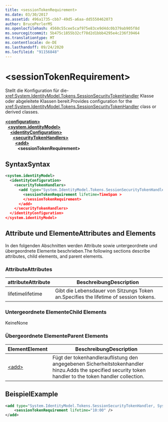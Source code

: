 ```yaml
---
title: <sessionTokenRequirement>
ms.date: 03/30/2017
ms.assetid: 496a1735-cbb7-49d5-a6aa-dd5550462073
author: BrucePerlerMS
ms.openlocfilehash: 4560c55cee5caf975e83ce9d4dc0b379ab905f8d
ms.sourcegitcommit: 5b475c1855b32cf78d2d1bbb4295e4c236f39464
ms.translationtype: MT
ms.contentlocale: de-DE
ms.lasthandoff: 09/24/2020
ms.locfileid: "91156848"
---
```

# \<sessionTokenRequirement>

<span data-ttu-id="42b7d-101">Stellt die Konfiguration für die- <xref:System.IdentityModel.Tokens.SessionSecurityTokenHandler> Klasse oder abgeleitete Klassen bereit.</span><span class="sxs-lookup"><span data-stu-id="42b7d-101">Provides configuration for the <xref:System.IdentityModel.Tokens.SessionSecurityTokenHandler> class or derived classes.</span></span>  
  
[**\<configuration>**](../configuration-element.md)\
&nbsp;&nbsp;[**\<system.identityModel>**](system-identitymodel.md)\
&nbsp;&nbsp;&nbsp;&nbsp;[**\<identityConfiguration>**](identityconfiguration.md)\
&nbsp;&nbsp;&nbsp;&nbsp;&nbsp;&nbsp;[**\<securityTokenHandlers>**](securitytokenhandlers.md)\
&nbsp;&nbsp;&nbsp;&nbsp;&nbsp;&nbsp;&nbsp;&nbsp;[**\<add>**](add.md)\
&nbsp;&nbsp;&nbsp;&nbsp;&nbsp;&nbsp;&nbsp;&nbsp;&nbsp;&nbsp;**\<sessionTokenRequirement>**  
  
## <a name="syntax"></a><span data-ttu-id="42b7d-102">Syntax</span><span class="sxs-lookup"><span data-stu-id="42b7d-102">Syntax</span></span>  
  
```xml  
<system.identityModel>  
  <identityConfiguration>  
    <securityTokenHandlers>  
      <add type="System.IdentityModel.Tokens.SessionSecurityTokenHandler, System.IdentityModel">  
        <sessionTokenRequirement lifetime=TimeSpan >  
        </sessionTokenRequirement>  
      </add>  
    </securityTokenHandlers>  
  </identityConfiguration>  
</system.identityModel>  
```  
  
## <a name="attributes-and-elements"></a><span data-ttu-id="42b7d-103">Attribute und Elemente</span><span class="sxs-lookup"><span data-stu-id="42b7d-103">Attributes and Elements</span></span>  

 <span data-ttu-id="42b7d-104">In den folgenden Abschnitten werden Attribute sowie untergeordnete und übergeordnete Elemente beschrieben.</span><span class="sxs-lookup"><span data-stu-id="42b7d-104">The following sections describe attributes, child elements, and parent elements.</span></span>  
  
### <a name="attributes"></a><span data-ttu-id="42b7d-105">Attribute</span><span class="sxs-lookup"><span data-stu-id="42b7d-105">Attributes</span></span>  
  
|<span data-ttu-id="42b7d-106">attribute</span><span class="sxs-lookup"><span data-stu-id="42b7d-106">Attribute</span></span>|<span data-ttu-id="42b7d-107">Beschreibung</span><span class="sxs-lookup"><span data-stu-id="42b7d-107">Description</span></span>|  
|---------------|-----------------|  
|<span data-ttu-id="42b7d-108">lifetime</span><span class="sxs-lookup"><span data-stu-id="42b7d-108">lifetime</span></span>|<span data-ttu-id="42b7d-109">Gibt die Lebensdauer von Sitzungs Token an.</span><span class="sxs-lookup"><span data-stu-id="42b7d-109">Specifies the lifetime of session tokens.</span></span>|  
  
### <a name="child-elements"></a><span data-ttu-id="42b7d-110">Untergeordnete Elemente</span><span class="sxs-lookup"><span data-stu-id="42b7d-110">Child Elements</span></span>  

 <span data-ttu-id="42b7d-111">Keine</span><span class="sxs-lookup"><span data-stu-id="42b7d-111">None</span></span>  
  
### <a name="parent-elements"></a><span data-ttu-id="42b7d-112">Übergeordnete Elemente</span><span class="sxs-lookup"><span data-stu-id="42b7d-112">Parent Elements</span></span>  
  
|<span data-ttu-id="42b7d-113">Element</span><span class="sxs-lookup"><span data-stu-id="42b7d-113">Element</span></span>|<span data-ttu-id="42b7d-114">Beschreibung</span><span class="sxs-lookup"><span data-stu-id="42b7d-114">Description</span></span>|  
|-------------|-----------------|  
|[\<add>](add.md)|<span data-ttu-id="42b7d-115">Fügt der tokenhandlerauflistung den angegebenen Sicherheitstokenhandler hinzu.</span><span class="sxs-lookup"><span data-stu-id="42b7d-115">Adds the specified security token handler to the token handler collection.</span></span>|  
  
## <a name="example"></a><span data-ttu-id="42b7d-116">Beispiel</span><span class="sxs-lookup"><span data-stu-id="42b7d-116">Example</span></span>  
  
```xml  
<add type="System.IdentityModel.Tokens.SessionSecurityTokenHandler, System.IdentityModel">
    <sessionTokenRequirement lifetime="10:00" />  
</add>  
```
